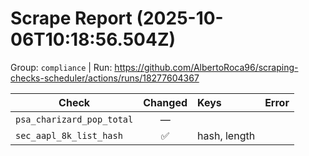 # Scrape Report (2025-10-06T10:18:56.504Z)

Group: `compliance`  |  Run: https://github.com/AlbertoRoca96/scraping-checks-scheduler/actions/runs/18277604367

| Check | Changed | Keys | Error |
|---|:---:|:--|:--|
| `psa_charizard_pop_total` | — |  |  |
| `sec_aapl_8k_list_hash` | ✅ | hash, length |  |

